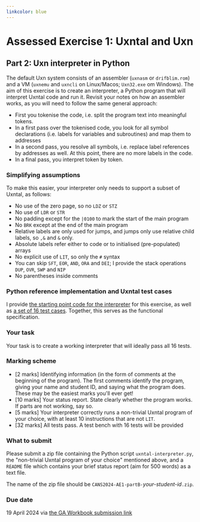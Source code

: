 ```yaml
---
linkcolor: blue
---
```

# Assessed Exercise 1: Uxntal and Uxn

## Part 2: Uxn interpreter in Python

The default Uxn system consists of an assembler (`uxnasm` or `drifblim.rom`) and a VM (`uxnemu` and `uxncli` on Linux/Macos; `Uxn32.exe` om Windows). The aim of this exercise is to create an interpreter, a Python program that will interpret Uxntal code and run it. Revisit your notes on how an assembler works, as you will need to follow the same general approach:

- First you tokenise the code, i.e. split the program text into meaningful tokens.
- In a first pass over the tokenised code, you look for all symbol declarations (i.e. labels for variables and subroutines) and map them to addresses
- In a second pass, you resolve all symbols, i.e. replace label references by addresses as well. At this point, there are no more labels in the code.
- In a final pass, you interpret token by token.

### Simplifying assumptions

To make this easier, your interpreter only needs to support a subset of Uxntal, as follows:

- No use of the zero page, so no `LDZ` or `STZ`
- No use of `LDR` or `STR`
- No padding except for the `|0100` to mark the start of the main program
- No `BRK` except at the end of the main program
- Relative labels are only used for jumps, and jumps only use relative child labels, so `,&` and `&` only.
- Absolute labels refer either to code or to initialised (pre-populated) arrays
- No explicit use of `LIT`, so only the `#` syntax
- You can skip `SFT`, `EOR`, `AND`, `ORA` and `DEI`; I provide the stack operations `DUP`, `OVR`, `SWP` and `NIP`
- No parentheses inside comments

### Python reference implementation and Uxntal test cases

I provide [the starting point code for the interpreter](https://git.dcs.gla.ac.uk/wim/cans/-/blob/main/AE1-part2-code/uxntal-interpreter-starting-point.py?ref_type=heads) for this exercise, as well as [a set of 16 test cases](https://git.dcs.gla.ac.uk/wim/cans/-/tree/main/AE1-part2-code/testbench?ref_type=heads). Together, this serves as the functional specification. 

### Your task

Your task is to create a working interpreter that will ideally pass all 16 tests.

### Marking scheme

* [2 marks] Identifying information (in the form of comments at the beginning of the program). The first comments identify the program, giving your name and student ID, and saying what the program does. These may be the easiest marks you'll ever get!
* [10 marks] Your status report. State clearly whether the program works. If parts are not working, say so.
* [5 marks] Your interpreter correctly runs a non-trivial Uxntal program of your choice, with at least 10 instructions that are not `LIT`. 
* [32 marks] All tests pass. A test bench with 16 tests will be provided

### What to submit

Please submit a zip file containing the Python script `uxntal-interpreter.py`, the "non-trivial Uxntal program of your choice" mentioned above, and a `README` file which contains your brief status report (aim for 500 words) as a text file.

The name of the zip file should be `CANS2024-AE1-partB-`*your-student-id*`.zip`.

### Due date

19 April 2024 via [the GA Workbook submission link](https://moodle.gla.ac.uk/mod/assign/view.php?id=4013661)